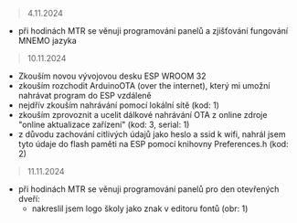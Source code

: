 

>4.11.2024
- při hodinách MTR se věnuji programování panelů a zjišťování fungování MNEMO jazyka

>10.11.2024
- Zkouším novou vývojovou desku ESP WROOM 32
- zkouším rozchodit ArduinoOTA (over the internet), který mi umožní nahrávat program do ESP vzdáleně
- nejdřív zkouším nahrávání pomocí lokální sítě (kod: 1)
- zkouším zprovoznit a ucelit dálkové nahrávání OTA z online zdroje "online aktualizace zařízení" (kod: 3, serial: 1)
- z důvodu zachování citlivých údajů jako heslo a ssid k wifi, nahrál jsem tyto údaje do flash paměti na ESP pomocí knihovny Preferences.h (kod: 2)

>11.11.2024
- při hodinách MTR se věnuji programování panelů pro den otevřených dveří:
  - nakreslil jsem logo školy jako znak v editoru fontů (obr: 1)